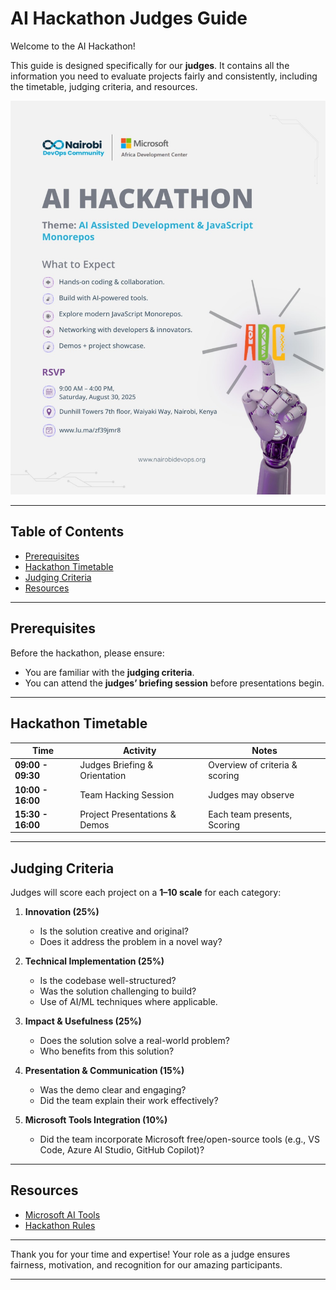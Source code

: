# AI Hackathon Judges Guide  

Welcome to the AI Hackathon! 

This guide is designed specifically for our **judges**. It contains all the information you need to evaluate projects fairly and consistently, including the timetable, judging criteria, and resources.  

![banner](./images/ai-hackerthon-ms-ndc.jpeg)



---

## Table of Contents  

- [Prerequisites](#prerequisites)  
- [Hackathon Timetable](#hackathon-timetable)  
- [Judging Criteria](#judging-criteria)  
- [Resources](#resources)  

---

## Prerequisites  

Before the hackathon, please ensure:  
- You are familiar with the **judging criteria**.  
- You can attend the **judges’ briefing session** before presentations begin.  

---

## Hackathon Timetable  

| Time          | Activity                            | Notes |
|---------------|-------------------------------------|-------|
| **09:00 - 09:30** | Judges Briefing & Orientation        | Overview of criteria & scoring |
| **10:00 - 16:00** | Team Hacking Session                | Judges may observe |
| **15:30 - 16:00** | Project Presentations & Demos       | Each team presents, Scoring |

---

## Judging Criteria  

Judges will score each project on a **1–10 scale** for each category:  

1. **Innovation (25%)**  
   - Is the solution creative and original?  
   - Does it address the problem in a novel way?  

2. **Technical Implementation (25%)**  
   - Is the codebase well-structured?  
   - Was the solution challenging to build?  
   - Use of AI/ML techniques where applicable.  

3. **Impact & Usefulness (25%)**  
   - Does the solution solve a real-world problem?  
   - Who benefits from this solution?  

4. **Presentation & Communication (15%)**  
   - Was the demo clear and engaging?  
   - Did the team explain their work effectively?  

5. **Microsoft Tools Integration (10%)**  
   - Did the team incorporate Microsoft free/open-source tools (e.g., VS Code, Azure AI Studio, GitHub Copilot)?  


---

## Resources  

- [Microsoft AI Tools](https://learn.microsoft.com/en-us/ai/)  
- [Hackathon Rules](./JUDGES-RULES.md)  

---

Thank you for your time and expertise! 
Your role as a judge ensures fairness, motivation, and recognition for our amazing participants.  

---

